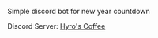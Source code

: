 Simple discord bot for new year countdown

Discord Server: [Hyro's Coffee](https://discord.gg/kFPKmEKeMS)